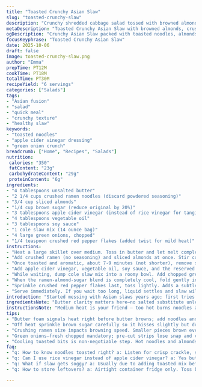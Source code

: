 ```yaml
---
title: "Toasted Crunchy Asian Slaw"
slug: "toasted-crunchy-slaw"
description: "Crunchy shredded cabbage salad tossed with browned almond and crushed noodle bits coated in a tangy-salty dressing with a hint of toasted sugar. Uses less sugar and substitutes rice vinegar with apple cider vinegar for a sharper bite. Toasting the noodles to golden is crucial; listen for the faint sizzle and smell the nutty aroma. Toss immediately once cooled to keep slaw crisp. Green onions provide a fresh sharpness cutting through richness. Simple pantry staples bring the crunch and the punch. Serves 6 with about 350 calories a portion. Ready fast but tastes like you hustled all day."
metaDescription: "Toasted Crunchy Asian Slaw with browned almonds, crushed noodles, tangy apple cider vinegar dressing. Crisp green onions, subtle heat—ready fast, slaw stays crunchy."
ogDescription: "Crunchy Asian Slaw packed with toasted noodles, almonds, tangy vinegar dressing, green onions snap, and a mild heat kick. Fresh, crisp, made quick for busy cooks."
focusKeyphrase: "Toasted Crunchy Asian Slaw"
date: 2025-10-06
draft: false
image: toasted-crunchy-slaw.png
author: "Emma"
prepTime: PT12M
cookTime: PT18M
totalTime: PT30M
recipeYield: "6 servings"
categories: ["Salads"]
tags:
- "Asian fusion"
- "salad"
- "quick meal"
- "crunchy texture"
- "healthy slaw"
keywords:
- "toasted noodles"
- "apple cider vinegar dressing"
- "green onion crunch"
breadcrumb: ["Home", "Recipes", "Salads"]
nutrition: 
 calories: "350"
 fatContent: "23g"
 carbohydrateContent: "29g"
 proteinContent: "6g"
ingredients:
- "4 tablespoons unsalted butter"
- "2 1/4 cups crushed ramen noodles (discard powdered seasoning)"
- "3/4 cup sliced almonds"
- "1/4 cup brown sugar (reduce original by 20%)"
- "3 tablespoons apple cider vinegar (instead of rice vinegar for tanginess)"
- "4 tablespoons vegetable oil"
- "3 tablespoons soy sauce"
- "1 cole slaw mix (14 ounce bag)"
- "4 large green onions, chopped"
- "1/4 teaspoon crushed red pepper flakes (added twist for mild heat)"
instructions:
- "Heat a large skillet over medium. Toss in butter and let melt completely, near foaming but not browned."
- "Add crushed ramen (no seasoning) and sliced almonds at once. Stir constantly. The aim: gentle browning not black chunks. Listen for that crisp crackle and watch for color shift from pale beige to golden brown edges."
- "Once toasted and aromatic, about 7-9 minutes (not shorter), remove skillet from heat. You’ll smell nuttiness and see lightly darkened bits—not burnt. Immediately sprinkle brown sugar over the mixture; it will hiss slightly while mixing in residual heat. Stir quickly to combine sugar evenly and prevent clumping."
- "Add apple cider vinegar, vegetable oil, soy sauce, and the reserved ramen seasoning packet last. Stir well. It should smell sweet, salty, tangy in harmony. Set aside to cool till room temp. Don’t skip cooling or noodles get soggy in slaw; it kills crunch real quick."
- "While waiting, dump cole slaw mix into a roomy bowl. Add chopped green onions for brightness and snap."
- "When the ramen-almond-sugar blend is completely cool, fold gently into the cole slaw base. Toss gently but thoroughly so every shred gets coated with savory bits."
- "Sprinkle crushed red pepper flakes last, toss lightly. Adds a subtle heat layer that wakes up all flavors without stealing the show."
- "Serve immediately. If you wait too long, liquid settles and slaw wilts. Prefer crunch over mush. Best eaten fresh but store leftovers in fridge airtight for max 24 hours, tossing gently before serving again."
introduction: "Started messing with Asian slaws years ago; first tries were soggy disappointments. Toasting ramen noodles? Game changer. The sound of almonds cracking and noodles crisping under butter—golden brown is key. Sugar toast, not melt, makes dressing thick with a caramel whisper. Apple cider vinegar swap gives sharper punch, nothing dull about this salad. Skipping seasoning packet? Nah, it’s salty umami bomb—just keep quantities in check. Green onions and now red pepper flakes deliver that snap and gentle kick, no bland toss here. Cooling ramen bits means no soggy nightmare later. Slaw mix brings bulk, texture, the crunchy green base. This ain’t slaw for a faint palate. Ready in under 30 but tastes like you spent all day — trust me, in this kitchen that matters."
ingredientsNote: "Butter clarity matters here—no salted substitute unless you want random salty bite. Toast almonds before tossing in for deeper flavor if you want to double nutty power. Ramen noodles character changes per brand; crush smaller for even browning. Ramen seasoning packet stands in for MSG, salt, and spices; if you prefer low sodium, reduce soy sauce and seasoning powder carefully. Apple cider vinegar swaps rice vinegar cleanly, sharper and less sweet but equally bright. Red pepper flakes optional but worth it for a subtle heat layer, adjust to taste. Use freshly chopped green onions, NOT pre-cut to maintain crunch and color vibrancy. Vegetable oil neutral; can swap light sesame oil for nuttier flavor but omit if allergic."
instructionsNote: "Medium heat is your friend — too hot burns noodles almonds, too low leaves pale and flavorless. Butter foam signals heat right before butter browns, time to add solids. Stir constantly to avoid burning, use wooden or silicone spatula to scrape stubborn bits. Toast color shift is subtle but critical — look for edges turning golden, smell nutty aroma, nails this stage. Adding sugar off heat prevents burning but residual warmth helps dissolve sugar slightly. Vinegar and soy sauce last to keep flavor fresh, emulsify dressing. Cool completely before tossing else noodles sog out fast — I learned this the hard way. Toss gently with cole slaw; rough handling crushes cabbage. Serve immediately to enjoy crisp combo. Refrigerate in airtight container, toss once more before serving leftover but texture degrades after 24 hours."
tips:
- "Butter foam signals heat right before butter browns; add noodles and almonds then. Medium heat only. Too hot means burning, too low leaves pale, flavorless bits. Stir nonstop, wooden spatula best for scraping stuck pieces. Toast 'til edges golden, aroma nutty, crackle audible. Don’t rush the 7-9 minutes here; smell is your best timer."
- "Off heat sprinkle brown sugar carefully so it hisses slightly but doesn’t burn. Residual skillet warmth helps dissolve sugar without caramelizing fully—keeps coating thick, not syrupy. Add vinegar, oil, soy sauce last—stir quickly for even blend. Emulsifies the dressing but preserves individual sharp, salty, tangy notes. No skipping cooling phase; hot bits kill crunch fast once mixed with slaw."
- "Crushing ramen size impacts browning speed. Smaller pieces brown evenly but can get fragile; larger bits toast slower, risk uneven cooking. Pick crush texture based on crunch preference. Almonds benefit from pre-toasting separately if deeper nutty flavor is wanted. Use unsalted butter only—salted swaps jump flavor unpredictably. Control sodium with soy sauce and seasoning packet quantity; adjust to taste, low sodium means less soy sauce or skip packet."
- "Green onions—fresh chopped mandatory; pre-cut strips lose snap and color vibrancy fast. Adds brightness and bite, cuts richness of buttered noodles and almonds. Red pepper flakes optional but recommended for layering heat. Sprinkle them last, toss gently; too early crushes flakes or dulls spice. Serve immediately to keep crispness; leftovers go airtight in fridge max 24 hours, toss gently before serving again. Texture declines quick."
- "Cooling toasted bits is non-negotiable step. Hot noodles and almonds dump into slaw wilts everything fast—crunch lost within minutes. Patience with that step pays off. Toss gently—rough handling crushes cabbage. Vegetable oil neutral but swap sesame oil carefully; allergen caution in mind. Don’t skip that slight sweet tang from apple cider vinegar instead of rice vinegar—it gives sharper bite that cuts through fat and sugar layers."
faq:
- "q: How to know noodles toasted right? a: Listen for crisp crackle, smell nutty scent, look for edges turning golden. Timing 7-9 minutes usually. Too pale means underdone, dark bits mean burnt."
- "q: Can I use rice vinegar instead of apple cider vinegar? a: Yes but less sharp, sweeter. Apple cider vinegar adds punch, rice vinegar softer flavor. Adjust sugar slightly if using rice vinegar to balance."
- "q: What if slaw gets soggy? a: Usually due to adding toasted mix before cool. Hot bits kill crunch quick. Also, too much dressing liquid. Cool mix fully, toss gently, serve fast or store airtight max one day."
- "q: How to store leftovers? a: Airtight container fridge only. Toss before serving again. Texture goes downhill after 24 hours, cabbage softens. Not recommended freezing. Keep cold, crispness fades fast."

---
```


